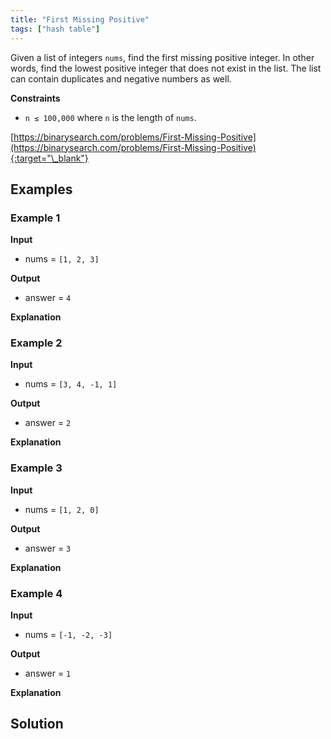 ```yaml
---
title: "First Missing Positive"
tags: ["hash table"]
---
```


Given a list of integers `nums`, find the first missing positive integer. In other words, find the lowest positive integer that does not exist in the list. The list can contain duplicates and negative numbers as well.

**Constraints**

- `n ≤ 100,000` where `n` is the length of `nums`.

[https://binarysearch.com/problems/First-Missing-Positive](https://binarysearch.com/problems/First-Missing-Positive){:target="\_blank"}

## Examples

### Example 1

**Input**

- nums = `[1, 2, 3]`

**Output**

- answer = `4`

**Explanation**

### Example 2

**Input**

- nums = `[3, 4, -1, 1]`

**Output**

- answer = `2`

**Explanation**

### Example 3

**Input**

- nums = `[1, 2, 0]`

**Output**

- answer = `3`

**Explanation**

### Example 4

**Input**

- nums = `[-1, -2, -3]`

**Output**

- answer = `1`

**Explanation**

## Solution

<script src="https://gist.github.com/yaeba/16da7be5123724fcf6eccc25581cef5a.js?file=First-Missing-Positive.cpp"></script>
